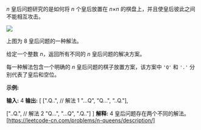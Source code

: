 _n_ 皇后问题研究的是如何将 _n_ 个皇后放置在 _n_×_n_ 的棋盘上，并且使皇后彼此之间不能相互攻击。

![](https://assets.leetcode-cn.com/aliyun-lc-upload/uploads/2018/10/12/8-queens.png)

上图为 8 皇后问题的一种解法。

给定一个整数 _n_，返回所有不同的 _n_ 皇后问题的解决方案。

每一种解法包含一个明确的 _n_ 皇后问题的棋子放置方案，该方案中 `'Q'` 和 `'.'` 分别代表了皇后和空位。

**示例:**

**输入:** 4
**输出:** \[
 \[".Q..",  // 解法 1
  "...Q",
  "Q...",
  "..Q."\],

 \["..Q.",  // 解法 2
  "Q...",
  "...Q",
  ".Q.."\]
\]
**解释:** 4 皇后问题存在两个不同的解法。 
[https://leetcode-cn.com/problems/n-queens/description/]
